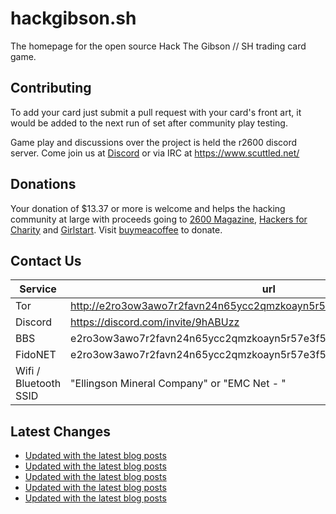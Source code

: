 # hackgibson.sh
The homepage for the open source Hack The Gibson // SH trading card game.


## Contributing

To add your card just submit a pull request with your card's front art, it would be added to the next run of set after community play testing.

Game play and discussions over the project is held the r2600 discord server. Come join us at [Discord](https://discord.com/invite/9hABUzz) or via IRC at https://www.scuttled.net/


## Donations

Your donation of $13.37 or more is welcome and helps the hacking community at large with proceeds going to [2600 Magazine](https://2600.com/), [Hackers for Charity](https://hackersforcharity.org) and [Girlstart](https://girlstart.org).  Visit [buymeacoffee](https://www.buymeacoffee.com/hackgibson.sh) to donate.


## Contact Us

Service | url
-|-
Tor | http://e2ro3ow3awo7r2favn24n65ycc2qmzkoayn5r57e3f56nvjwdcgg32ad.onion
Discord | https://discord.com/invite/9hABUzz
BBS | e2ro3ow3awo7r2favn24n65ycc2qmzkoayn5r57e3f56nvjwdcgg32ad.onion:23
FidoNET | e2ro3ow3awo7r2favn24n65ycc2qmzkoayn5r57e3f56nvjwdcgg32ad.onion:24554
Wifi / Bluetooth SSID | "Ellingson Mineral Company" or "EMC Net - <fidonet address>"

## Latest Changes
<!-- BLOG-POST-LIST:START -->
- [Updated with the latest blog posts](https://github.com/DFW2600/hackgibson.sh/commit/9d65c840f23e14a19e869e67de89d99fb5e9b90d)
- [Updated with the latest blog posts](https://github.com/DFW2600/hackgibson.sh/commit/af7282eb2bdec8f69dbe251fb53f8ce5372b61cb)
- [Updated with the latest blog posts](https://github.com/DFW2600/hackgibson.sh/commit/c6b139c03f2ea9bfd0857ec3a48bf13e26b5a1d1)
- [Updated with the latest blog posts](https://github.com/DFW2600/hackgibson.sh/commit/4e5027d8d6cbfbce843a4643c90df0906987fa23)
- [Updated with the latest blog posts](https://github.com/DFW2600/hackgibson.sh/commit/dbe6672ebab0a30f0e867b0a8170455c812fceec)
<!-- BLOG-POST-LIST:END -->
